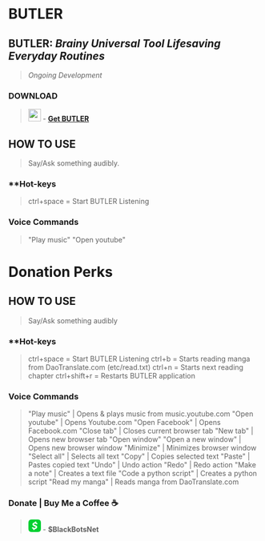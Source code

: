 # BUTLER
## **BUTLER**: *Brainy Universal Tool Lifesaving Everyday Routines*
> *Ongoing Development*

### DOWNLOAD
> <img src="https://raw.githubusercontent.com/black-bots/BUTLER/main/-.ico" width="25" height="25"> - **[Get BUTLER](https://drive.google.com/file/d/1IqHjwB7ZkwOYyaTMohQDWSjHdOaTSNnd/)**


## HOW TO USE
> Say/Ask something audibly.
### **Hot-keys
> ctrl+space = Start BUTLER Listening
### **Voice Commands**
> "Play music"
> "Open youtube"


# Donation Perks
## HOW TO USE
> Say/Ask something audibly
### **Hot-keys
> ctrl+space = Start BUTLER Listening
> ctrl+b = Starts reading manga from  DaoTranslate.com (etc/read.txt)
> ctrl+n =  Starts next reading chapter
> ctrl+shift+r = Restarts BUTLER application
### **Voice Commands**
> "Play music" | Opens & plays music from music.youtube.com
> "Open youtube" | Opens Youtube.com
> "Open Facebook" | Opens Facebook.com
> "Close tab" | Closes current browser tab
> "New tab" | Opens new browser tab
> "Open window" "Open a new window" | Opens new browser window
> "Minimize" | Minimizes browser window
> "Select all" | Selects all text
> "Copy" | Copies selected text
> "Paste" | Pastes copied text
> "Undo" | Undo action
> "Redo" | Redo action
> "Make a note" | Creates a text file
> "Code a python script" | Creates a python script
> "Read my manga" | Reads manga from DaoTranslate.com


### Donate | Buy Me a Coffee ☕
> <img src="https://raw.githubusercontent.com/black-bots/BUTLER/main/don.png" width="25" height="25"> - **$BlackBotsNet**






